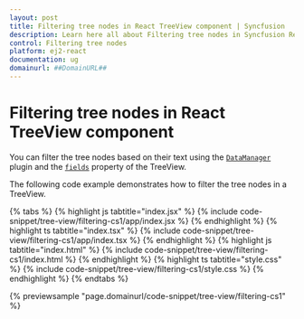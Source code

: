 ```yaml
---
layout: post
title: Filtering tree nodes in React TreeView component | Syncfusion
description: Learn here all about Filtering tree nodes in Syncfusion React TreeView component of Syncfusion Essential JS 2 and more.
control: Filtering tree nodes 
platform: ej2-react
documentation: ug
domainurl: ##DomainURL##
---
```


# Filtering tree nodes in React TreeView component

You can filter the tree nodes based on their text using the [`DataManager`](https://ej2.syncfusion.com/react/documentation/data/getting-started) plugin and the [`fields`](https://ej2.syncfusion.com/react/documentation/api/treeview#fields) property of the TreeView.

The following code example demonstrates how to filter the tree nodes in a TreeView.

{% tabs %}
{% highlight js tabtitle="index.jsx" %}
{% include code-snippet/tree-view/filtering-cs1/app/index.jsx %}
{% endhighlight %}
{% highlight ts tabtitle="index.tsx" %}
{% include code-snippet/tree-view/filtering-cs1/app/index.tsx %}
{% endhighlight %}
{% highlight js tabtitle="index.html" %}
{% include code-snippet/tree-view/filtering-cs1/index.html %}
{% endhighlight %}
{% highlight ts tabtitle="style.css" %}
{% include code-snippet/tree-view/filtering-cs1/style.css %}
{% endhighlight %}
{% endtabs %}

 {% previewsample "page.domainurl/code-snippet/tree-view/filtering-cs1" %}